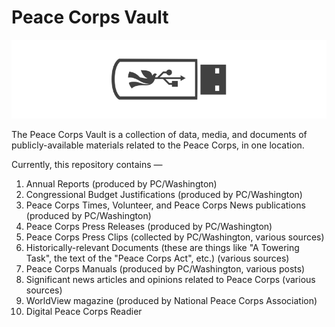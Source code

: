 # Peace Corps Vault

<p align="center">
  <img alt="Peace Corps Vault Logo" src="peace-corps-vault-logo.png">
</p>

The Peace Corps Vault is a collection of data, media, and documents of publicly-available materials related to the Peace Corps, in one location.

Currently, this repository contains —

1. Annual Reports (produced by PC/Washington)
2. Congressional Budget Justifications (produced by PC/Washington)
3. Peace Corps Times, Volunteer, and Peace Corps News publications (produced by PC/Washington)
4. Peace Corps Press Releases (produced by PC/Washington)
5. Peace Corps Press Clips (collected by PC/Washington, various sources)
6. Historically-relevant Documents (these are things like "A Towering Task", the text of the "Peace Corps Act", etc.) (various sources)
7. Peace Corps Manuals (produced by PC/Washington, various posts)
8. Significant news articles and opinions related to Peace Corps (various sources)
9. WorldView magazine (produced by National Peace Corps Association)
10. Digital Peace Corps Readier